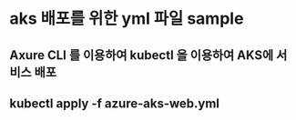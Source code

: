 # aks 배포를 위한 yml 파일 sample

## Axure CLI 를 이용하여 kubectl 을 이용하여 AKS에 서비스 배포
## kubectl apply -f azure-aks-web.yml

